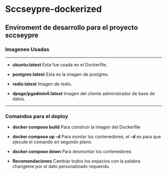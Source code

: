 # Sccseypre-dockerized

## Enviroment de desarrollo para el proyecto sccseypre

### Imagenes Usadas
---
- **ubuntu:latest**
Esta fue usada en el Dockerfile.

- **postgres:latest**
Esta es la imagen de postgres.

- **redis:latest**
Imagen de redis.

- **dpage/pgadmin4:latest**
Imagen del cliente administrador de base de datos.
---

### Comandos para el deploy
- **docker compose build**
Para construir la imagen del Dockerfile

- **docker compose up -d**
Para montar los contenedores, el **-d** es para que ejecute el comando en segundo plano.

- **docker compose down**
Para desmontar los contenedores

- **Recomendaciones**
Cambiar todos los espacios con la palabra changeme por el dato personalizado requerido.